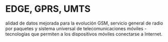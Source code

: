 [Title]: # (EDGE, GPRS, UMTS)
[Difficulty]: # (Principiante)
[Order]: # (32)

# EDGE, GPRS, UMTS 
alidad de datos mejorada para la evolución GSM, servicio general de radio por paquetes y sistema universal de telecomunicaciones móviles - tecnologías que permiten a los dispositivos móviles conectarse a Internet.